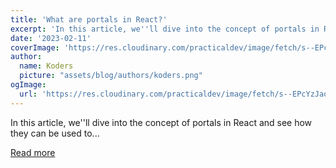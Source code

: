 ```yaml
---
title: 'What are portals in React?'
excerpt: 'In this article, we''ll dive into the concept of portals in React and see how they can be used to...'
date: '2023-02-11'
coverImage: 'https://res.cloudinary.com/practicaldev/image/fetch/s--EPcYzJaq--/c_imagga_scale,f_auto,fl_progressive,h_420,q_auto,w_1000/https://dev-to-uploads.s3.amazonaws.com/uploads/articles/eozqi33ilgxlt0pedcqa.png'
author:
  name: Koders
  picture: "assets/blog/authors/koders.png"
ogImage:
  url: 'https://res.cloudinary.com/practicaldev/image/fetch/s--EPcYzJaq--/c_imagga_scale,f_auto,fl_progressive,h_420,q_auto,w_1000/https://dev-to-uploads.s3.amazonaws.com/uploads/articles/eozqi33ilgxlt0pedcqa.png'
---
```


In this article, we''ll dive into the concept of portals in React and see how they can be used to...

[Read more](https://dev.to/codeofrelevancy/what-are-portals-in-react-eb)
